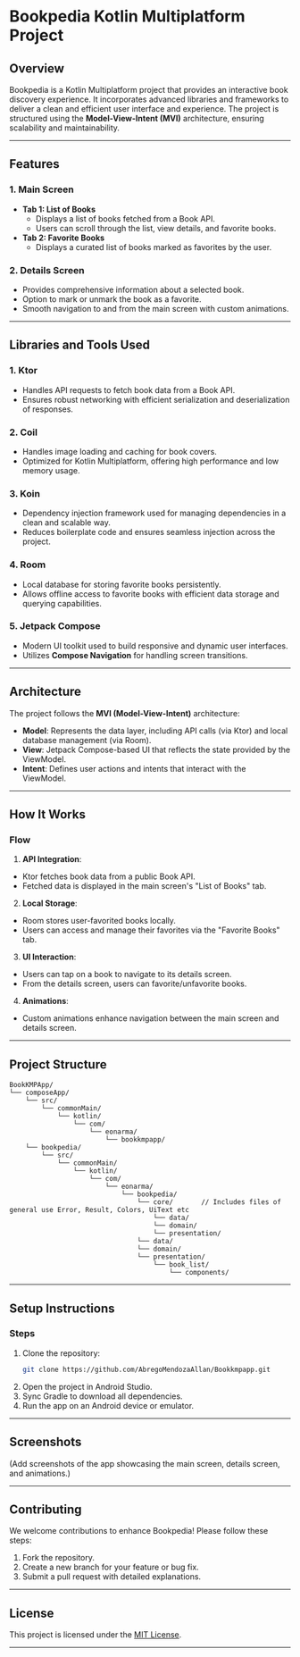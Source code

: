 # Bookpedia Kotlin Multiplatform Project

## Overview

Bookpedia is a Kotlin Multiplatform project that provides an interactive book discovery experience. It incorporates advanced libraries and frameworks to deliver a clean and efficient user interface and experience. The project is structured using the **Model-View-Intent (MVI)** architecture, ensuring scalability and maintainability.

---

## Features

### 1. Main Screen

- **Tab 1: List of Books**
  - Displays a list of books fetched from a Book API.
  - Users can scroll through the list, view details, and favorite books.
- **Tab 2: Favorite Books**
  - Displays a curated list of books marked as favorites by the user.

### 2. Details Screen

- Provides comprehensive information about a selected book.
- Option to mark or unmark the book as a favorite.
- Smooth navigation to and from the main screen with custom animations.

---

## Libraries and Tools Used

### 1. **Ktor**

- Handles API requests to fetch book data from a Book API.
- Ensures robust networking with efficient serialization and deserialization of responses.

### 2. **Coil**

- Handles image loading and caching for book covers.
- Optimized for Kotlin Multiplatform, offering high performance and low memory usage.

### 3. **Koin**

- Dependency injection framework used for managing dependencies in a clean and scalable way.
- Reduces boilerplate code and ensures seamless injection across the project.

### 4. **Room**

- Local database for storing favorite books persistently.
- Allows offline access to favorite books with efficient data storage and querying capabilities.

### 5. **Jetpack Compose**

- Modern UI toolkit used to build responsive and dynamic user interfaces.
- Utilizes **Compose Navigation** for handling screen transitions.

---

## Architecture

The project follows the **MVI (Model-View-Intent)** architecture:

- **Model**: Represents the data layer, including API calls (via Ktor) and local database management (via Room).
- **View**: Jetpack Compose-based UI that reflects the state provided by the ViewModel.
- **Intent**: Defines user actions and intents that interact with the ViewModel.

---

## How It Works

### Flow

1. **API Integration**:

  - Ktor fetches book data from a public Book API.
  - Fetched data is displayed in the main screen's "List of Books" tab.

2. **Local Storage**:

  - Room stores user-favorited books locally.
  - Users can access and manage their favorites via the "Favorite Books" tab.

3. **UI Interaction**:

  - Users can tap on a book to navigate to its details screen.
  - From the details screen, users can favorite/unfavorite books.

4. **Animations**:

  - Custom animations enhance navigation between the main screen and details screen.

---

## Project Structure

```
BookKMPApp/
└── composeApp/
    └── src/
        └── commonMain/
            └── kotlin/
                └── com/
                    └── eonarma/
                        └── bookkmpapp/
    └── bookpedia/
        └── src/
            └── commonMain/
                └── kotlin/
                    └── com/
                        └── eonarma/
                            └── bookpedia/
                                └── core/       // Includes files of general use Error, Result, Colors, UiText etc
                                    └── data/
                                    └── domain/
                                    └── presentation/
                                └── data/
                                └── domain/
                                └── presentation/
                                    └── book_list/
                                        └── components/
```

---

## Setup Instructions

### Steps

1. Clone the repository:
   ```bash
   git clone https://github.com/AbregoMendozaAllan/Bookkmpapp.git
   ```
2. Open the project in Android Studio.
3. Sync Gradle to download all dependencies.
4. Run the app on an Android device or emulator.

---

## Screenshots

(Add screenshots of the app showcasing the main screen, details screen, and animations.)

---

## Contributing

We welcome contributions to enhance Bookpedia! Please follow these steps:

1. Fork the repository.
2. Create a new branch for your feature or bug fix.
3. Submit a pull request with detailed explanations.

---

## License

This project is licensed under the [MIT License](LICENSE).

---


